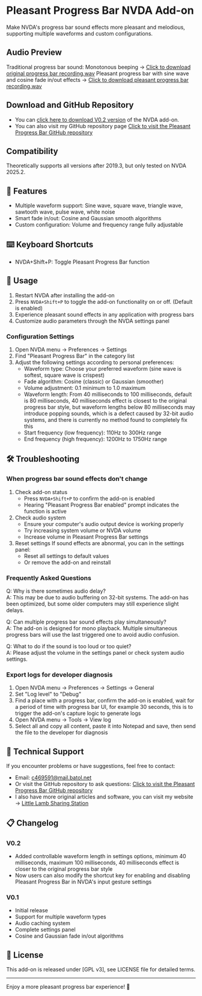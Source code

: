 # Pleasant Progress Bar NVDA Add-on

Make NVDA's progress bar sound effects more pleasant and melodious, supporting multiple waveforms and custom configurations.

## Audio Preview

Traditional progress bar sound: Monotonous beeping →
[Click to download original progress bar recording.wav](https://github.com/c469591/Pleasant-Progress-Bar/raw/main/listen/Original_progress_bar.wav)
Pleasant progress bar with sine wave and cosine fade in/out effects →
[Click to download pleasant progress bar recording.wav](https://github.com/c469591/Pleasant-Progress-Bar/raw/main/listen/Pleasant_progress_bar.wav)


## Download and GitHub Repository

* You can
[click here to download V0.2 version](https://github.com/c469591/Pleasant-Progress-Bar/raw/main/historical_version_addon/pleasant_progress_bar_V0.2.nvda-addon)
of the NVDA add-on.
* You can also visit my GitHub repository page
[Click to visit the Pleasant Progress Bar GitHub repository](https://github.com/c469591/Pleasant-Progress-Bar)

## Compatibility

Theoretically supports all versions after 2019.3, but only tested on NVDA 2025.2.

## 🚀 Features

* Multiple waveform support: Sine wave, square wave, triangle wave, sawtooth wave, pulse wave, white noise
* Smart fade in/out: Cosine and Gaussian smooth algorithms
* Custom configuration: Volume and frequency range fully adjustable


## ⌨️ Keyboard Shortcuts

* NVDA+Shift+P: Toggle Pleasant Progress Bar function

## 🔧 Usage


1. Restart NVDA after installing the add-on
1. Press `NVDA+Shift+P` to toggle the add-on functionality on or off. (Default is enabled)
1. Experience pleasant sound effects in any application with progress bars
1. Customize audio parameters through the NVDA settings panel

### Configuration Settings

1. Open NVDA menu → Preferences → Settings
1. Find "Pleasant Progress Bar" in the category list
1. Adjust the following settings according to personal preferences:
   * Waveform type: Choose your preferred waveform (sine wave is softest, square wave is crispest)
   * Fade algorithm: Cosine (classic) or Gaussian (smoother)
   * Volume adjustment: 0.1 minimum to 1.0 maximum
   * Waveform length: From 40 milliseconds to 100 milliseconds, default is 80 milliseconds, 40 milliseconds effect is closest to the original progress bar style,
but waveform lengths below 80 milliseconds may introduce popping sounds, which is a defect caused by 32-bit audio systems, and there is currently no method found to completely fix this
   * Start frequency (low frequency): 110Hz to 300Hz range
   * End frequency (high frequency): 1200Hz to 1750Hz range



## 🛠️ Troubleshooting

### When progress bar sound effects don't change

1. Check add-on status
   * Press `NVDA+Shift+P` to confirm the add-on is enabled
   * Hearing "Pleasant Progress Bar enabled" prompt indicates the function is active
1. Check audio system
   * Ensure your computer's audio output device is working properly
   * Try increasing system volume or NVDA volume
   * Increase volume in Pleasant Progress Bar settings
1. Reset settings
If sound effects are abnormal, you can in the settings panel:
   * Reset all settings to default values
   * Or remove the add-on and reinstall

### Frequently Asked Questions

Q: Why is there sometimes audio delay?  
A: This may be due to audio buffering on 32-bit systems. The add-on has been optimized, but some older computers may still experience slight delays.

Q: Can multiple progress bar sound effects play simultaneously?  
A: The add-on is designed for mono playback. Multiple simultaneous progress bars will use the last triggered one to avoid audio confusion.

Q: What to do if the sound is too loud or too quiet?  
A: Please adjust the volume in the settings panel or check system audio settings.

### Export logs for developer diagnosis

   1. Open NVDA menu → Preferences → Settings → General
   1. Set "Log level" to "Debug"
   1. Find a place with a progress bar, confirm the add-on is enabled,
wait for a period of time with progress bar UI, for example 30 seconds,
this is to trigger the add-on's capture logic to generate logs
   1. Open NVDA menu → Tools → View log
   1. Select all and copy all content, paste it into Notepad and save, then send the file to the developer for diagnosis


## 🤝 Technical Support

If you encounter problems or have suggestions, feel free to contact:

* Email:
c469591@mail.batol.net
* Or visit the GitHub repository to ask questions:
[Click to visit the Pleasant Progress Bar GitHub repository](https://github.com/c469591/Pleasant-Progress-Bar)
* I also have more original articles and software, you can visit my website →
[Little Lamb Sharing Station](https://lamb.tw/)

## 📋 Changelog

### V0.2


* Added controllable waveform length in settings options, minimum 40 milliseconds, maximum 100 milliseconds, 40 milliseconds effect is closer to the original progress bar style
* Now users can also modify the shortcut key for enabling and disabling Pleasant Progress Bar in NVDA's input gesture settings


### V0.1

* Initial release
* Support for multiple waveform types
* Audio caching system
* Complete settings panel
* Cosine and Gaussian fade in/out algorithms


## 📝 License

This add-on is released under [GPL v3], see LICENSE file for detailed terms.

---

Enjoy a more pleasant progress bar experience! 🎵
